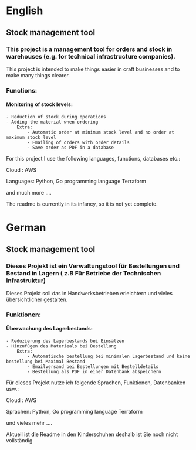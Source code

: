 # English

## Stock management tool
### This project is a management tool for orders and stock in warehouses (e.g. for technical infrastructure companies).

This project is intended to make things easier in craft businesses and to make many things clearer. 

### Functions:

#### Monitoring of stock levels: 
    - Reduction of stock during operations
    - Adding the material when ordering
        Extra:
            - Automatic order at minimum stock level and no order at maximum stock level
            - Emailing of orders with order details
            - Save order as PDF in a database 


For this project I use the following languages, functions, databases etc.: 

Cloud : AWS 

Languages: Python, Go programming language Terraform

and much more ....

The readme is currently in its infancy, so it is not yet complete.

# German
## Stock management tool
### Dieses Projekt ist ein Verwaltungstool für Bestellungen und Bestand in Lagern ( z.B Für Betriebe der Technischen Infrastruktur)

Dieses Projekt soll das in Handwerksbetrieben erleichtern und vieles übersichtlicher gestalten. 

### Funktionen:

#### Überwachung des Lagerbestands: 
    - Reduzierung des Lagerbestands bei Einsätzen
    - Hinzufügen des Materieals bei Bestellung
        Extra:
            - Automatische bestellung bei minimalen Lagerbestand und keine bestellung bei Maximal Bestand
            - Emailversand bei Bestellungen mit Bestelldetails
            - Bestellung als PDF in einer Datenbank abspeichern 


Für dieses Projekt nutze ich folgende Sprachen, Funktionen, Datenbanken usw.: 

Cloud : AWS 

Sprachen: Python, Go programming language Terraform

und vieles mehr ....

Aktuell ist die Readme in den Kinderschuhen deshalb ist Sie noch nicht vollständig
